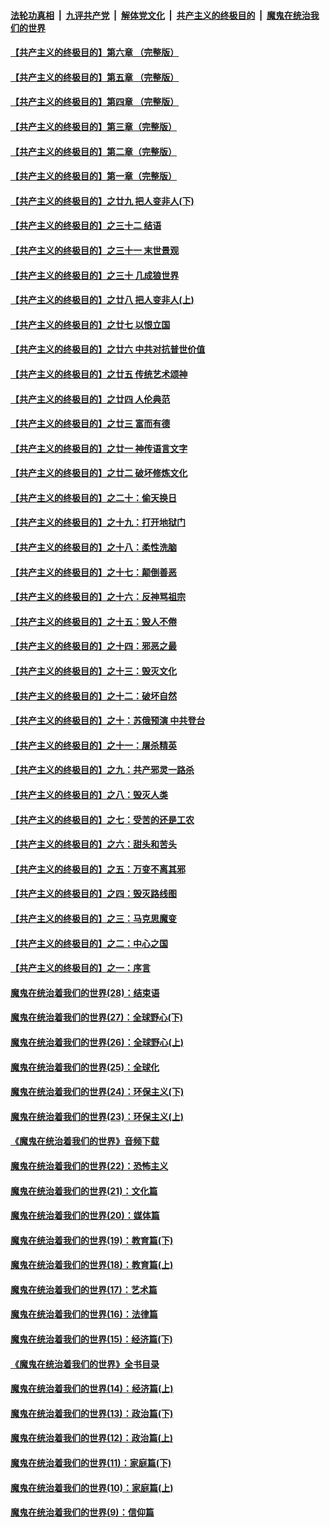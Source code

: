 ####  [法轮功真相](../../../../basic/blob/master/README.md?t=04271001) &nbsp;|&nbsp; [九评共产党](../../../../9ping.md/blob/master/README.md?t=04271001) &nbsp;|&nbsp; [解体党文化](../../../../jtdwh.md/blob/master/README.md?t=04271001)  &nbsp;|&nbsp; [共产主义的终极目的](../../../../gczydzjmd.md/blob/master/README.md?t=04271001) &nbsp;|&nbsp; [魔鬼在统治我们的世界](../../../../mgztzwmdsj.md/blob/master/README.md?t=04271001) 

#### [【共产主义的终极目的】第六章 （完整版）](../pages/nsc422/n11428913.md?t=04271001) 

#### [【共产主义的终极目的】第五章 （完整版）](../pages/nsc422/n11428912.md?t=04271001) 

#### [【共产主义的终极目的】第四章 （完整版）](../pages/nsc422/n11428907.md?t=04271001) 

#### [【共产主义的终极目的】第三章（完整版）](../pages/nsc422/n11428848.md?t=04271001) 

#### [【共产主义的终极目的】第二章（完整版）](../pages/nsc422/n11428831.md?t=04271001) 

#### [【共产主义的终极目的】第一章（完整版）](../pages/nsc422/n11417651.md?t=04271001) 

#### [【共产主义的终极目的】之廿九 把人变非人(下)](../pages/nsc422/n11344140.md?t=04271001) 

#### [【共产主义的终极目的】之三十二 结语](../pages/nsc422/n11360535.md?t=04271001) 

#### [【共产主义的终极目的】之三十一 末世景观](../pages/nsc422/n11351129.md?t=04271001) 

#### [【共产主义的终极目的】之三十 几成狼世界](../pages/nsc422/n11348280.md?t=04271001) 

#### [【共产主义的终极目的】之廿八 把人变非人(上)](../pages/nsc422/n11340492.md?t=04271001) 

#### [【共产主义的终极目的】之廿七 以恨立国](../pages/nsc422/n11336944.md?t=04271001) 

#### [【共产主义的终极目的】之廿六 中共对抗普世价值](../pages/nsc422/n11324785.md?t=04271001) 

#### [【共产主义的终极目的】之廿五 传统艺术颂神](../pages/nsc422/n11296396.md?t=04271001) 

#### [【共产主义的终极目的】之廿四 人伦典范](../pages/nsc422/n11296397.md?t=04271001) 

#### [【共产主义的终极目的】之廿三 富而有德](../pages/nsc422/n11283598.md?t=04271001) 

#### [【共产主义的终极目的】之廿一 神传语言文字](../pages/nsc422/n11263265.md?t=04271001) 

#### [【共产主义的终极目的】之廿二 破坏修炼文化](../pages/nsc422/n11245728.md?t=04271001) 

#### [【共产主义的终极目的】之二十：偷天换日](../pages/nsc422/n11238846.md?t=04271001) 

#### [【共产主义的终极目的】之十九：打开地狱门](../pages/nsc422/n11206376.md?t=04271001) 

#### [【共产主义的终极目的】之十八：柔性洗脑](../pages/nsc422/n11199994.md?t=04271001) 

#### [【共产主义的终极目的】之十七：颠倒善恶](../pages/nsc422/n11179782.md?t=04271001) 

#### [【共产主义的终极目的】之十六：反神骂祖宗](../pages/nsc422/n11166798.md?t=04271001) 

#### [【共产主义的终极目的】之十五：毁人不倦](../pages/nsc422/n11166792.md?t=04271001) 

#### [【共产主义的终极目的】之十四：邪恶之最](../pages/nsc422/n11150249.md?t=04271001) 

#### [【共产主义的终极目的】之十三：毁灭文化](../pages/nsc422/n11135227.md?t=04271001) 

#### [【共产主义的终极目的】之十二：破坏自然](../pages/nsc422/n11135214.md?t=04271001) 

#### [【共产主义的终极目的】之十：苏俄预演 中共登台](../pages/nsc422/n11118424.md?t=04271001) 

#### [【共产主义的终极目的】之十一：屠杀精英](../pages/nsc422/n11118442.md?t=04271001) 

#### [【共产主义的终极目的】之九：共产邪灵一路杀](../pages/nsc422/n11114139.md?t=04271001) 

#### [【共产主义的终极目的】之八：毁灭人类](../pages/nsc422/n11108503.md?t=04271001) 

#### [【共产主义的终极目的】之七：受苦的还是工农](../pages/nsc422/n11101809.md?t=04271001) 

#### [【共产主义的终极目的】之六：甜头和苦头](../pages/nsc422/n11096971.md?t=04271001) 

#### [【共产主义的终极目的】之五：万变不离其邪](../pages/nsc422/n11091285.md?t=04271001) 

#### [【共产主义的终极目的】之四：毁灭路线图](../pages/nsc422/n11086284.md?t=04271001) 

#### [【共产主义的终极目的】之三：马克思魔变](../pages/nsc422/n11061941.md?t=04271001) 

#### [【共产主义的终极目的】之二：中心之国](../pages/nsc422/n11047728.md?t=04271001) 

#### [【共产主义的终极目的】之一：序言](../pages/nsc422/n11086077.md?t=04271001) 

#### [魔鬼在统治着我们的世界(28)：结束语](../pages/nsc422/n10936246.md?t=04271001) 

#### [魔鬼在统治着我们的世界(27)：全球野心(下)](../pages/nsc422/n10928319.md?t=04271001) 

#### [魔鬼在统治着我们的世界(26)：全球野心(上)](../pages/nsc422/n10900318.md?t=04271001) 

#### [魔鬼在统治着我们的世界(25)：全球化](../pages/nsc422/n10788205.md?t=04271001) 

#### [魔鬼在统治着我们的世界(24)：环保主义(下)](../pages/nsc422/n10695307.md?t=04271001) 

#### [魔鬼在统治着我们的世界(23)：环保主义(上)](../pages/nsc422/n10688613.md?t=04271001) 

#### [《魔鬼在统治着我们的世界》音频下载](../pages/nsc422/n10635553.md?t=04271001) 

#### [魔鬼在统治着我们的世界(22)：恐怖主义](../pages/nsc422/n10614727.md?t=04271001) 

#### [魔鬼在统治着我们的世界(21)：文化篇](../pages/nsc422/n10597706.md?t=04271001) 

#### [魔鬼在统治着我们的世界(20)：媒体篇](../pages/nsc422/n10586579.md?t=04271001) 

#### [魔鬼在统治着我们的世界(19)：教育篇(下)](../pages/nsc422/n10564808.md?t=04271001) 

#### [魔鬼在统治着我们的世界(18)：教育篇(上)](../pages/nsc422/n10526970.md?t=04271001) 

#### [魔鬼在统治着我们的世界(17)：艺术篇](../pages/nsc422/n10499093.md?t=04271001) 

#### [魔鬼在统治着我们的世界(16)：法律篇](../pages/nsc422/n10485969.md?t=04271001) 

#### [魔鬼在统治着我们的世界(15)：经济篇(下)](../pages/nsc422/n10469975.md?t=04271001) 

#### [《魔鬼在统治着我们的世界》全书目录](../pages/nsc422/n10464261.md?t=04271001) 

#### [魔鬼在统治着我们的世界(14)：经济篇(上)](../pages/nsc422/n10457370.md?t=04271001) 

#### [魔鬼在统治着我们的世界(13)：政治篇(下)](../pages/nsc422/n10448270.md?t=04271001) 

#### [魔鬼在统治着我们的世界(12)：政治篇(上)](../pages/nsc422/n10444576.md?t=04271001) 

#### [魔鬼在统治着我们的世界(11)：家庭篇(下)](../pages/nsc422/n10440961.md?t=04271001) 

#### [魔鬼在统治着我们的世界(10)：家庭篇(上)](../pages/nsc422/n10435448.md?t=04271001) 

#### [魔鬼在统治着我们的世界(9)：信仰篇](../pages/nsc422/n10432159.md?t=04271001) 

